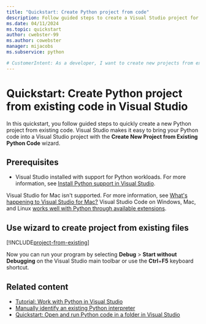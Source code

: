 ```yaml
---
title: "Quickstart: Create Python project from code"
description: Follow guided steps to create a Visual Studio project for Python from existing code for a quick start to develop a Python application.
ms.date: 04/11/2024
ms.topic: quickstart
author: cwebster-99
ms.author: cowebster
manager: mijacobs
ms.subservice: python

# CustomerIntent: As a developer, I want to create new projects from existing Python code to quickly develop Python applications in Visual Studio.
---
```


# Quickstart: Create Python project from existing code in Visual Studio

In this quickstart, you follow guided steps to quickly create a new Python project from existing code. Visual Studio makes it easy to bring your Python code into a Visual Studio project with the **Create New Project from Existing Python Code** wizard.

## Prerequisites

- Visual Studio installed with support for Python workloads. For more information, see [Install Python support in Visual Studio](installing-python-support-in-visual-studio.md).

Visual Studio for Mac isn't supported. For more information, see [What's happening to Visual Studio for Mac?](/visualstudio/mac/what-happened-to-vs-for-mac) Visual Studio Code on Windows, Mac, and Linux [works well with Python through available extensions](https://code.visualstudio.com/docs/languages/python).

## Use wizard to create project from existing files

[!INCLUDE[project-from-existing](includes/project-from-existing.md)]

Now you can run your program by selecting **Debug** > **Start without Debugging** on the Visual Studio main toolbar or use the **Ctrl**+**F5** keyboard shortcut.

## Related content

- [Tutorial: Work with Python in Visual Studio](tutorial-working-with-python-in-visual-studio-step-01-create-project.md)
- [Manually identify an existing Python interpreter](managing-python-environments-in-visual-studio.md#manually-identify-an-existing-environment)
- [Quickstart: Open and run Python code in a folder in Visual Studio](./quickstart-05-python-visual-studio-open-folder.md)
